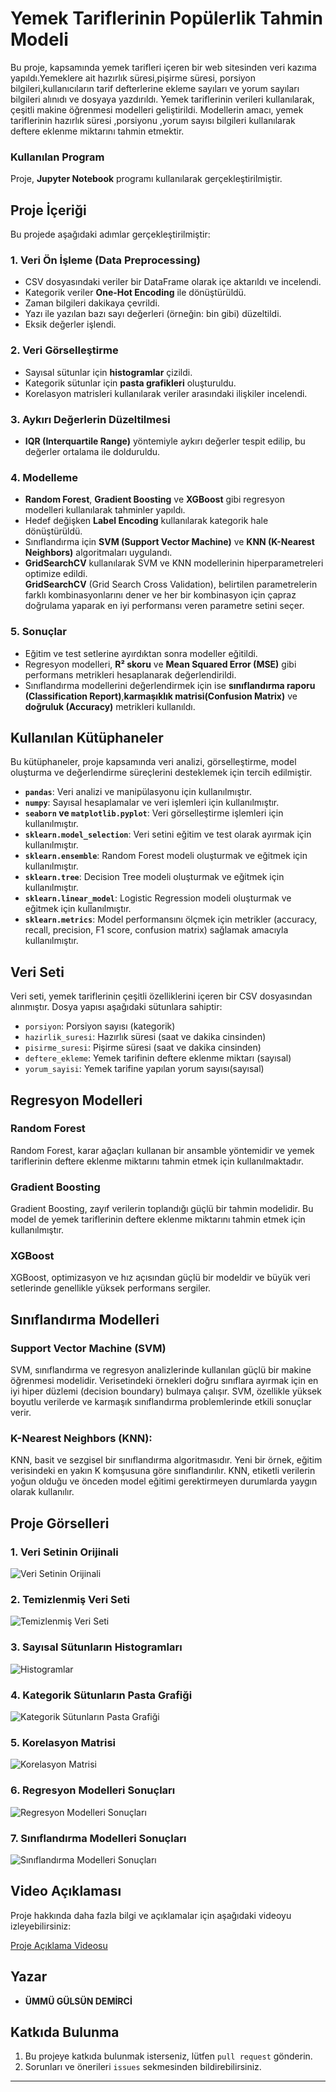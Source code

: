 
# Yemek Tariflerinin Popülerlik Tahmin Modeli

Bu proje, kapsamında yemek tarifleri içeren bir web sitesinden veri kazıma yapıldı.Yemeklere ait hazırlık süresi,pişirme süresi,
porsiyon bilgileri,kullanıcıların tarif defterlerine ekleme sayıları ve yorum sayıları bilgileri alınıdı ve dosyaya yazdırıldı.
Yemek tariflerinin verileri kullanılarak, çeşitli makine öğrenmesi modelleri geliştirildi.
Modellerin amacı, yemek tariflerinin hazırlık süresi ,porsiyonu ,yorum sayısı bilgileri kullanılarak deftere eklenme miktarını tahmin etmektir.

### **Kullanılan Program**  
Proje, **Jupyter Notebook** programı kullanılarak gerçekleştirilmiştir.

## Proje İçeriği

Bu projede aşağıdaki adımlar gerçekleştirilmiştir:

### 1. **Veri Ön İşleme (Data Preprocessing)**  
- CSV dosyasındaki veriler bir DataFrame olarak içe aktarıldı ve incelendi.  
- Kategorik veriler **One-Hot Encoding** ile dönüştürüldü.  
- Zaman bilgileri dakikaya çevrildi.  
- Yazı ile yazılan bazı sayı değerleri (örneğin: bin gibi) düzeltildi.  
- Eksik değerler işlendi.  

### 2. **Veri Görselleştirme**  
- Sayısal sütunlar için **histogramlar** çizildi.  
- Kategorik sütunlar için **pasta grafikleri** oluşturuldu.  
- Korelasyon matrisleri kullanılarak veriler arasındaki ilişkiler incelendi.  

### 3. **Aykırı Değerlerin Düzeltilmesi**  
- **IQR (Interquartile Range)** yöntemiyle aykırı değerler tespit edilip, bu değerler ortalama ile dolduruldu.  

### 4. **Modelleme**  
- **Random Forest**, **Gradient Boosting** ve **XGBoost** gibi regresyon modelleri kullanılarak tahminler yapıldı.  
- Hedef değişken **Label Encoding** kullanılarak kategorik hale dönüştürüldü.  
- Sınıflandırma için **SVM (Support Vector Machine)** ve **KNN (K-Nearest Neighbors)** algoritmaları uygulandı.  
- **GridSearchCV** kullanılarak SVM ve KNN modellerinin hiperparametreleri optimize edildi.  
**GridSearchCV** (Grid Search Cross Validation), belirtilen parametrelerin farklı kombinasyonlarını dener ve her bir kombinasyon için çapraz doğrulama yaparak en iyi performansı veren parametre setini seçer.  

### 5. **Sonuçlar**  
- Eğitim ve test setlerine ayırdıktan sonra modeller eğitildi.  
- Regresyon modelleri, **R² skoru** ve **Mean Squared Error (MSE)** gibi performans metrikleri hesaplanarak değerlendirildi.  
- Sınıflandırma modellerini değerlendirmek için ise **sınıflandırma raporu (Classification Report)**,**karmaşıklık matrisi(Confusion Matrix)** ve **doğruluk (Accuracy)** metrikleri kullanıldı.
## Kullanılan Kütüphaneler
Bu kütüphaneler, proje kapsamında veri analizi, görselleştirme, model oluşturma ve değerlendirme süreçlerini desteklemek için tercih edilmiştir.
 
- **`pandas`**: Veri analizi ve manipülasyonu için kullanılmıştır.  
- **`numpy`**: Sayısal hesaplamalar ve veri işlemleri için kullanılmıştır.  
- **`seaborn` ve `matplotlib.pyplot`**: Veri görselleştirme işlemleri için kullanılmıştır.  
- **`sklearn.model_selection`**: Veri setini eğitim ve test olarak ayırmak için kullanılmıştır.  
- **`sklearn.ensemble`**: Random Forest modeli oluşturmak ve eğitmek için kullanılmıştır.  
- **`sklearn.tree`**: Decision Tree modeli oluşturmak ve eğitmek için kullanılmıştır.  
- **`sklearn.linear_model`**: Logistic Regression modeli oluşturmak ve eğitmek için kullanılmıştır.  
- **`sklearn.metrics`**: Model performansını ölçmek için metrikler (accuracy, recall, precision, F1 score, confusion matrix) sağlamak amacıyla kullanılmıştır.  

## Veri Seti

Veri seti, yemek tariflerinin çeşitli özelliklerini içeren bir CSV dosyasından alınmıştır. Dosya yapısı aşağıdaki sütunlara sahiptir:

- `porsiyon`: Porsiyon sayısı (kategorik)
- `hazirlik_suresi`: Hazırlık süresi (saat ve dakika cinsinden)
- `pisirme_suresi`: Pişirme süresi (saat ve dakika cinsinden)
- `deftere_ekleme`: Yemek tarifinin deftere eklenme miktarı (sayısal)
- `yorum_sayisi`: Yemek tarifine yapılan yorum sayısı(sayısal)


## Regresyon Modelleri

### Random Forest

Random Forest, karar ağaçları kullanan bir ansamble yöntemidir ve yemek tariflerinin deftere eklenme miktarını tahmin etmek için kullanılmaktadır.

### Gradient Boosting

Gradient Boosting, zayıf verilerin toplandığı güçlü bir tahmin modelidir. Bu model de yemek tariflerinin deftere eklenme miktarını 
tahmin etmek için kullanılmıştır.

### XGBoost

XGBoost, optimizasyon ve hız açısından güçlü bir modeldir ve büyük veri setlerinde genellikle yüksek performans sergiler.
## Sınıflandırma Modelleri

### Support Vector Machine (SVM)  
SVM, sınıflandırma ve regresyon analizlerinde kullanılan güçlü bir makine öğrenmesi modelidir. Verisetindeki örnekleri doğru sınıflara ayırmak için en iyi hiper düzlemi (decision boundary) bulmaya çalışır. SVM, özellikle yüksek boyutlu verilerde ve karmaşık sınıflandırma problemlerinde etkili sonuçlar verir.

### K-Nearest Neighbors (KNN): 
KNN, basit ve sezgisel bir sınıflandırma algoritmasıdır. Yeni bir örnek, eğitim verisindeki en yakın K komşusuna göre sınıflandırılır. KNN, etiketli verilerin yoğun olduğu ve önceden model eğitimi gerektirmeyen durumlarda yaygın olarak kullanılır.



## Proje Görselleri

### 1. Veri Setinin Orijinali
![Veri Setinin Orijinali](images/orjinalveriseti.PNG)

### 2. Temizlenmiş Veri Seti
![Temizlenmiş Veri Seti](images/temizveriseti.PNG)

### 3. Sayısal Sütunların Histogramları
![Histogramlar](images/histogramlar.PNG)

### 4. Kategorik Sütunların Pasta Grafiği
![Kategorik Sütunların Pasta Grafiği](images/kategorikpastagrafik.PNG)

### 5. Korelasyon Matrisi
![Korelasyon Matrisi](images/korelasyonmatrisi.PNG)

### 6. Regresyon Modelleri Sonuçları
![Regresyon Modelleri Sonuçları](images/Regresyonmodelleri.PNG)

### 7. Sınıflandırma Modelleri Sonuçları
![Sınıflandırma Modelleri Sonuçları](images/Sınıflandırma.PNG)






## Video Açıklaması

Proje hakkında daha fazla bilgi ve açıklamalar için aşağıdaki videoyu izleyebilirsiniz:

[Proje Açıklama Videosu](https://youtu.be/WG8RXuxuVGE)

## Yazar

- **ÜMMÜ GÜLSÜN DEMİRCİ**


## Katkıda Bulunma

1. Bu projeye katkıda bulunmak isterseniz, lütfen `pull request` gönderin.
2. Sorunları ve önerileri `issues` sekmesinden bildirebilirsiniz.

---


